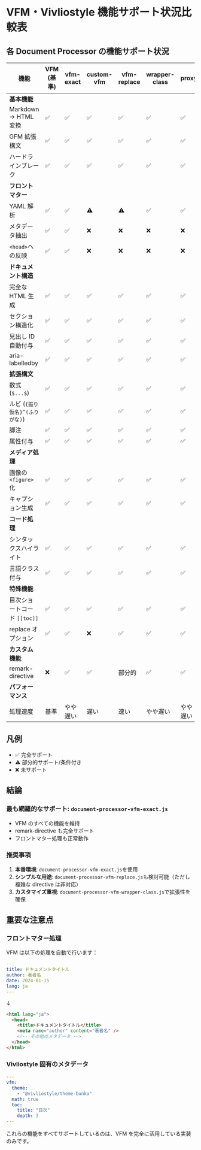 # VFM・Vivliostyle 機能サポート状況比較表

## 各 Document Processor の機能サポート状況

| 機能                           | VFM (基準) | vfm-exact | custom-vfm | vfm-replace | wrapper-class | proxy    | その他 |
| ------------------------------ | ---------- | --------- | ---------- | ----------- | ------------- | -------- | ------ |
| **基本機能**                   |
| Markdown → HTML 変換           | ✅         | ✅        | ✅         | ✅          | ✅            | ✅       | ✅     |
| GFM 拡張構文                   | ✅         | ✅        | ✅         | ✅          | ✅            | ✅       | 一部   |
| ハードラインブレーク           | ✅         | ✅        | ✅         | ✅          | ✅            | ✅       | ❌     |
| **フロントマター**             |
| YAML 解析                      | ✅         | ✅        | ⚠️         | ⚠️          | ✅            | ✅       | ❌     |
| メタデータ抽出                 | ✅         | ✅        | ❌         | ❌          | ❌            | ❌       | ❌     |
| `<head>`への反映               | ✅         | ✅        | ❌         | ❌          | ❌            | ❌       | ❌     |
| **ドキュメント構造**           |
| 完全な HTML 生成               | ✅         | ✅        | ✅         | ✅          | ✅            | ✅       | ❌     |
| セクション構造化               | ✅         | ✅        | ✅         | ✅          | ✅            | ✅       | ❌     |
| 見出し ID 自動付与             | ✅         | ✅        | ✅         | ✅          | ✅            | ✅       | ❌     |
| aria-labelledby                | ✅         | ✅        | ✅         | ✅          | ✅            | ✅       | ❌     |
| **拡張構文**                   |
| 数式 (`$...$`)                 | ✅         | ✅        | ✅         | ✅          | ✅            | ✅       | ❌     |
| ルビ (`{振り仮名}^(ふりがな)`) | ✅         | ✅        | ✅         | ✅          | ✅            | ✅       | ❌     |
| 脚注                           | ✅         | ✅        | ✅         | ✅          | ✅            | ✅       | ❌     |
| 属性付与                       | ✅         | ✅        | ✅         | ✅          | ✅            | ✅       | ❌     |
| **メディア処理**               |
| 画像の`<figure>`化             | ✅         | ✅        | ✅         | ✅          | ✅            | ✅       | ❌     |
| キャプション生成               | ✅         | ✅        | ✅         | ✅          | ✅            | ✅       | ❌     |
| **コード処理**                 |
| シンタックスハイライト         | ✅         | ✅        | ✅         | ✅          | ✅            | ✅       | ❌     |
| 言語クラス付与                 | ✅         | ✅        | ✅         | ✅          | ✅            | ✅       | ✅     |
| **特殊機能**                   |
| 目次ショートコード `[[toc]]`   | ✅         | ✅        | ✅         | ✅          | ✅            | ✅       | ❌     |
| replace オプション             | ✅         | ✅        | ❌         | ✅          | ✅            | ✅       | ❌     |
| **カスタム機能**               |
| remark-directive               | ❌         | ✅        | ✅         | 部分的      | ✅            | ✅       | ✅     |
| **パフォーマンス**             |
| 処理速度                       | 基準       | やや遅い  | 遅い       | 速い        | やや遅い      | やや遅い | 速い   |

## 凡例

- ✅ 完全サポート
- ⚠️ 部分的サポート/条件付き
- ❌ 未サポート

## 結論

### 最も網羅的なサポート: `document-processor-vfm-exact.js`

- VFM のすべての機能を維持
- remark-directive も完全サポート
- フロントマター処理も正常動作

### 推奨事項

1. **本番環境**: `document-processor-vfm-exact.js`を使用
2. **シンプルな用途**: `document-processor-vfm-replace.js`も検討可能（ただし複雑な directive は非対応）
3. **カスタマイズ重視**: `document-processor-vfm-wrapper-class.js`で拡張性を確保

## 重要な注意点

### フロントマター処理

VFM は以下の処理を自動で行います：

```yaml
---
title: ドキュメントタイトル
author: 著者名
date: 2024-01-15
lang: ja
---
```

↓

```html
<html lang="ja">
  <head>
    <title>ドキュメントタイトル</title>
    <meta name="author" content="著者名" />
    <!-- その他のメタデータ -->
  </head>
</html>
```

### Vivliostyle 固有のメタデータ

```yaml
---
vfm:
  theme:
    - "@vivliostyle/theme-bunko"
  math: true
  toc:
    title: "目次"
    depth: 3
---
```

これらの機能をすべてサポートしているのは、VFM を完全に活用している実装のみです。
